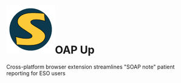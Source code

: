 ![Image](./icons/soap_up_icon128.png "icon")OAP Up
===================================================

Cross-platform browser extension streamlines "SOAP note" patient reporting for ESO users
